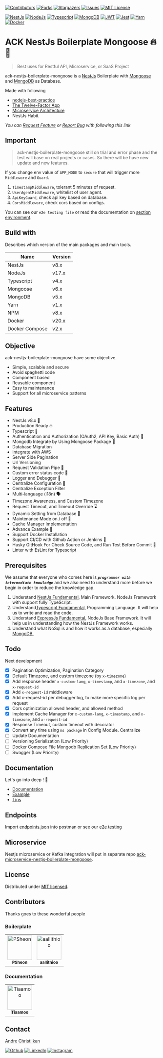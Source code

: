 [![Contributors][ack-contributors-shield]][ack-contributors]
[![Forks][ack-forks-shield]][ack-forks]
[![Stargazers][ack-stars-shield]][ack-stars]
[![Issues][ack-issues-shield]][ack-issues]
[![MIT License][ack-license-shield]][license]

[![NestJs][nestjs-shield]][ref-nestjs]
[![NodeJs][nodejs-shield]][ref-nodejs]
[![Typescript][typescript-shield]][ref-typescript]
[![MongoDB][mongodb-shield]][ref-mongodb]
[![JWT][jwt-shield]][ref-jwt]
[![Jest][jest-shield]][ref-jest]
[![Yarn][yarn-shield]][ref-yarn]
[![Docker][docker-shield]][ref-docker]

# ACK NestJs Boilerplate Mongoose  🔥 🚀

> Best uses for Restful API, Microservice, or SaaS Project

ack-nestjs-boilerplate-mongoose is a [NestJs](http://nestjs.com) Boilerplate with [Mongoose](https://mongoosejs.com) and [MongoDB](https://docs.mongodb.com) as Database.

Made with following
- [nodejs-best-practice](https://github.com/goldbergyoni/nodebestpractices) 
- [The Twelve-Factor App](https://12factor.net)
- [Microservice Architecture](https://microservices.io)
- NestJs Habit.

*You can [Request Feature][ack-issues] or [Report Bug][ack-issues] with following this link*

## Important

> ack-nestjs-boilerplate-mongoose still on trial and error phase and the test will base on real projects or cases. So there will be have new update and new features.

If you change env value of `APP_MODE` to `secure` that will trigger more `Middleware` and `Guard`.

1. `TimestampMiddleware`, tolerant 5 minutes of request.
2. `UserAgentMiddleware`, whitelist of user agent.
3. `ApiKeyGuard`, check api key based on database.
4. `CorsMiddleware`, check cors based on configs.

You can see our `e2e testing file` or read the documentation on [section environment][ack-doc-env].

## Build with

Describes which version of the main packages and main tools.

| Name       | Version  |
| ---------- | -------- |
| NestJs     | v8.x     |
| NodeJs     | v17.x    |
| Typescript | v4.x     |
| Mongoose   | v6.x     |
| MongoDB    | v5.x     |
| Yarn       | v1.x     |
| NPM        | v8.x     |
| Docker     | v20.x    |
| Docker Compose | v2.x |

## Objective

ack-nestjs-boilerplate-mongoose have some objective.

- Simple, scalable and secure
- Avoid spaghetti code
- Component based
- Reusable component
- Easy to maintenance
- Support for all microservice patterns

## Features

- NestJs v8.x 🥳
- Production Ready 🔥
- Typescript 🚀
- Authentication and Authorization (OAuth2, API Key, Basic Auth) 💪
- Mongodb Integrate by Using Mongoose Package 🎉
- Database Migration
- Integrate with AWS
- Server Side Pagination
- Url Versioning
- Request Validation Pipe 🛑
- Custom error status code 🤫
- Logger and Debugger 📝
- Centralize Configuration 🤖
- Centralize Exception Filter
- Multi-language (i18n) 🗣
- Timezone Awareness, and Custom Timezone
- Request Timeout, and Timeout Override ⌛️
- Dynamic Setting from Database 🗿
- Maintenance Mode on / off 🐤
- Cache Manager Implementation
- Advance Example 🥶
- Support Docker Installation
- Support CI/CD with Github Action or Jenkins 🤖
- Husky GitHook For Check Source Code, and Run Test Before Commit 🐶
- Linter with EsLint for Typescript

## Prerequisites

We assume that everyone who comes here is _**`programmer with intermediate knowledge`**_ and we also need to understand more before we begin in order to reduce the knowledge gap.

1. Understand [NestJs Fundamental](http://nestjs.com), Main Framework. NodeJs Framework with support fully TypeScript.
2. Understand[Typescript Fundamental](https://www.typescriptlang.org), Programming Language. It will help us to write and read the code.
3. Understand [ExpressJs Fundamental](https://nodejs.org), NodeJs Base Framework. It will help us in understanding how the NestJs Framework works.
4. Understand what NoSql is and how it works as a database, especially [MongoDB.](https://docs.mongodb.com)

## Todo

Next development

- [x] Pagination Optimization, Pagination Category
- [x] Default Timezone, and custom timezone (by `x-timezone`)
- [x] Add response header `x-custom-lang`, `x-timestamp`, and `x-timezone`, and `x-request-id`
- [x] Add `x-request-id` middleware
- [x] Add x-request-id per debugger log, to make more specific log per request
- [x] Cors optimization allowed header, and allowed method
- [x] Implement Cache Manager for `x-custom-lang`, `x-timestamp`, and `x-timezone`, and `x-request-id`
- [x] Response Timeout, custom timeout with decorator
- [x] Convert any time using `ms package` in Config Module. Centralize
- [ ] Update Documentation
- [ ] Versioning Serialization (Low Priority)
- [ ] Docker Compose File Mongodb Replication Set (Low Priority)
- [ ] Swagger (Low Priority)

## Documentation

Let's go into deep ! 🚀

- [Documentation][ack-docs]
- [Example][ack-docs-example]
- [Tips][ack-docs-tips]

## Endpoints

Import [endpoints.json][ack-endpoint] into postman or see our [e2e testing][ack-e2e]

## Microservice

Nestjs microservice or Kafka integration will put in separate repo [ack-microservice-nestjs-boilerplate-mongoose][ack-microservice-repo].

## License

Distributed under [MIT licensed][license].

## Contributors

Thanks goes to these wonderful people

### Boilerplate

<table>
    <tr>
        <td align="center">
            <a href="https://github.com/PSheon">
                <img src="https://avatars.githubusercontent.com/u/20603727?v=4" width="80px;" alt="PSheon"/>
                <br />
                <sub> <b> PSheon </b> </sub>
            </a>
            <br />
        </td>
        <td align="center">
            <a href="https://github.com/aallithioo">
                <img src="https://avatars.githubusercontent.com/u/33598841?v=4" width="80px;" alt="aallithioo"/>
                <br />
                <sub> <b> aallithioo </b> </sub>
            </a>
            <br />
        </td>
    </tr>
</table>

### Documentation

<table>
    <tr>
        <td align="center">
            <a href="https://github.com/tiaamoo">
                <img src="https://avatars.githubusercontent.com/u/97380402?v=4" width="80px;" alt="Tiaamoo"/>
                <br />
                <sub> <b> Tiaamoo </b> </sub>
            </a>
            <br />
        </td>
    </tr>
</table>

## Contact

[Andre Christi kan][author-email]

[![Github][github-shield]][author-github]
[![LinkedIn][linkedin-shield]][author-linkedin]
[![Instagram][instagram-shield]][author-instagram]

<!-- BADGE LINKS -->
[ack-contributors-shield]: https://img.shields.io/github/contributors/andrechristikan/ack-nestjs-boilerplate-mongoose?style=for-the-badge
[ack-forks-shield]: https://img.shields.io/github/forks/andrechristikan/ack-nestjs-boilerplate-mongoose?style=for-the-badge
[ack-stars-shield]: https://img.shields.io/github/stars/andrechristikan/ack-nestjs-boilerplate-mongoose?style=for-the-badge
[ack-issues-shield]: https://img.shields.io/github/issues/andrechristikan/ack-nestjs-boilerplate-mongoose?style=for-the-badge
[ack-license-shield]: https://img.shields.io/github/license/andrechristikan/ack-nestjs-boilerplate-mongoose?style=for-the-badge

[nestjs-shield]: https://img.shields.io/badge/nestjs-%23E0234E.svg?style=for-the-badge&logo=nestjs&logoColor=white
[nodejs-shield]: https://img.shields.io/badge/Node.js-339933?style=for-the-badge&logo=nodedotjs&logoColor=white
[typescript-shield]: https://img.shields.io/badge/TypeScript-007ACC?style=for-the-badge&logo=typescript&logoColor=white
[mongodb-shield]: https://img.shields.io/badge/MongoDB-white?style=for-the-badge&logo=mongodb&logoColor=4EA94B
[jwt-shield]: https://img.shields.io/badge/JWT-000000?style=for-the-badge&logo=JSON%20web%20tokens&logoColor=white
[jest-shield]: https://img.shields.io/badge/-jest-%23C21325?style=for-the-badge&logo=jest&logoColor=white
[yarn-shield]: https://img.shields.io/badge/yarn-%232C8EBB.svg?style=for-the-badge&logo=yarn&logoColor=white
[docker-shield]: https://img.shields.io/badge/docker-%230db7ed.svg?style=for-the-badge&logo=docker&logoColor=white

[github-shield]: https://img.shields.io/badge/GitHub-100000?style=for-the-badge&logo=github&logoColor=white
[linkedin-shield]: https://img.shields.io/badge/LinkedIn-0077B5?style=for-the-badge&logo=linkedin&logoColor=white
[instagram-shield]: https://img.shields.io/badge/Instagram-E4405F?style=for-the-badge&logo=instagram&logoColor=white

<!-- CONTACTS -->
[author-linkedin]: https://linkedin.com/in/andrechristikan
[author-instagram]: https://www.instagram.com/___ac.k
[author-email]: mailto:ack@baibay.id
[author-github]: https://github.com/andrechristikan

<!-- Repo LINKS -->
[ack-repo]: https://github.com/andrechristikan/ack-nestjs-boilerplate-mongoose
[ack-e2e]: /e2e
[ack-issues]: https://github.com/andrechristikan/ack-nestjs-boilerplate-mongoose/issues
[ack-stars]: https://github.com/andrechristikan/ack-nestjs-boilerplate-mongoose/stargazers
[ack-forks]: https://github.com/andrechristikan/ack-nestjs-boilerplate-mongoose/network/members
[ack-contributors]: https://github.com/andrechristikan/ack-nestjs-boilerplate-mongoose/graphs/contributors
[ack-history]: https://github.com/andrechristikan/ack-nestjs-boilerplate-mongoose/commits/main
[ack-endpoint]: /endpoints/endpoints.json

<!-- ack microservice -->
[ack-microservice-repo]: https://github.com/andrechristikan/ack-microservice-nestjs-mongoose

<!-- license -->
[license]: LICENSE.md
[endpoints]: endpoints.json

<!-- Documents -->
[ack-docs]: https://andrechristikan.github.io/ack-nestjs-boilerplate-docs/
[ack-docs-features]: https://andrechristikan.github.io/ack-nestjs-boilerplate-docs/#/features/readme
[ack-docs-example]: https://andrechristikan.github.io/ack-nestjs-boilerplate-docs/#/example
[ack-docs-tips]: https://andrechristikan.github.io/ack-nestjs-boilerplate-docs/#/tips/readme
[ack-doc-env]: https://andrechristikan.github.io/ack-nestjs-boilerplate-docs/#/features/readme

<!-- Reference -->
[ref-nestjs]: http://nestjs.com
[ref-mongoose]: https://mongoosejs.com/
[ref-mongodb]: https://docs.mongodb.com/
[ref-nodejs-best-practice]: https://github.com/goldbergyoni/nodebestpractices
[ref-nodejs]: https://nodejs.org/
[ref-typescript]: https://www.typescriptlang.org/
[ref-jwt]: https://jwt.io
[ref-jest]: https://jestjs.io/docs/getting-started
[ref-docker]: https://docs.docker.com
[ref-yarn]: https://yarnpkg.com
[ref-postman-import-export]: https://learning.postman.com/docs/getting-started/importing-and-exporting-data/
